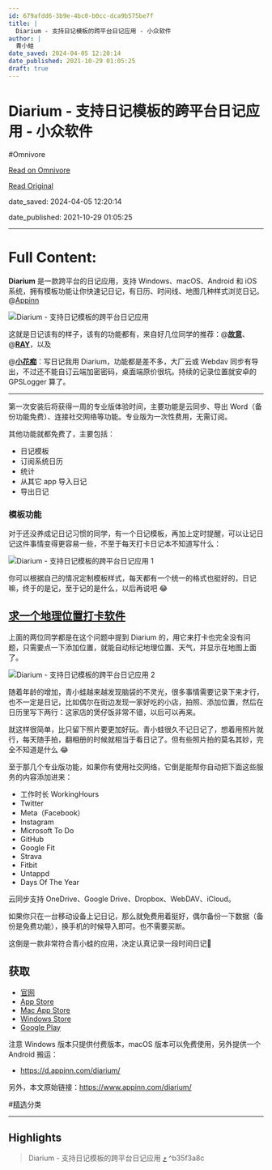 ```yaml
---
id: 679afdd6-3b9e-4bc0-b0cc-dca9b575be7f
title: |
  Diarium - 支持日记模板的跨平台日记应用 - 小众软件
author: |
  青小蛙
date_saved: 2024-04-05 12:20:14
date_published: 2021-10-29 01:05:25
draft: true
---
```


# Diarium - 支持日记模板的跨平台日记应用 - 小众软件
#Omnivore

[Read on Omnivore](https://omnivore.app/me/diarium-18eaf0f891a)

[Read Original](https://www.appinn.com/diarium/)

date_saved: 2024-04-05 12:20:14

date_published: 2021-10-29 01:05:25

--- 

# Full Content: 

**Diarium** 是一款跨平台的日记应用，支持 Windows、macOS、Android 和 iOS 系统，拥有模板功能让你快速记日记，有日历、时间线、地图几种样式浏览日记。@[Appinn](https://www.appinn.com/diarium/)

![Diarium - 支持日记模板的跨平台日记应用](https://proxy-prod.omnivore-image-cache.app/1608x700,sIJ_2jq1Dx7pA-2dk1aK9DQRfq7AK7iE0ptZSwn76wDo/https://static1.appinn.com/images/202110/diarium.jpg!o "Diarium - 支持日记模板的跨平台日记应用 1")

这就是日记该有的样子，该有的功能都有，来自好几位同学的推荐：@**[故意](https://www.appinn.com/one-day-one-sentence/comment-page-1/#comment-470322)**、@**[RAY](https://www.appinn.com/geographic-location-check-in/#comment-480008)**，以及

@**[小花痴](https://www.appinn.com/geographic-location-check-in/#comment-480012)**：写日记我用 Diarium，功能都是差不多，大厂云或 Webdav 同步有导出，不过还不能自订云端加密密码，桌面端原价很坑。持续的记录位置就安卓的 GPSLogger 算了。

---

第一次安装后将获得一周的专业版体验时间，主要功能是云同步、导出 Word（备份功能免费）、连接社交网络等功能。专业版为一次性费用，无需订阅。

其他功能就都免费了，主要包括：

* 日记模板
* 订阅系统日历
* 统计
* 从其它 app 导入日记
* 导出日记

### 模板功能

对于还没养成记日记习惯的同学，有一个日记模板，再加上定时提醒，可以让记日记这件事情变得更容易一些，不至于每天打卡日记本不知道写什么：

![Diarium - 支持日记模板的跨平台日记应用 1](https://proxy-prod.omnivore-image-cache.app/588x626,supR2V78FrVE-0mSK_nnPe_sRiSY1dKfPa1XqNmEWris/https://static1.appinn.com/images/202110/screen-appinn2021-10-29-12-39-27.jpg!o "Diarium - 支持日记模板的跨平台日记应用 2")

你可以根据自己的情况定制模板样式，每天都有一个统一的格式也挺好的，日记嘛，终于的是记，至于记的是什么，以后再说吧 😂

## [求一个地理位置打卡软件](https://www.appinn.com/geographic-location-check-in/)

上面的两位同学都是在这个问题中提到 Diarium 的，用它来打卡也完全没有问题，只需要点一下添加位置，就能自动标记地理位置、天气，并显示在地图上面了。

![Diarium - 支持日记模板的跨平台日记应用 2](https://proxy-prod.omnivore-image-cache.app/375x716,sWkGS0eTLlM9HC5JRGo6NypmYNLB3OSuKi2CgLmdN50E/https://static1.appinn.com/images/202110/600x0w-4.jpg!o "Diarium - 支持日记模板的跨平台日记应用 3")

随着年龄的增加，青小蛙越来越发现脑袋的不灵光，很多事情需要记录下来才行，也不一定是日记，比如偶尔在街边发现一家好吃的小店，拍照、添加位置，然后在日历里写下两行：这家店的煲仔饭非常不错，以后可以再来。

就这样很简单，比只留下照片要更加好玩。青小蛙很久不记日记了，想着用照片就行，每天随手拍，翻相册的时候就相当于看日记了。但有些照片拍的莫名其妙，完全不知道是什么 😂

至于那几个专业版功能，如果你有使用社交网络，它倒是能帮你自动把下面这些服务的内容添加进来：

* 工作时长 WorkingHours
* Twitter
* Meta（Facebook）
* Instagram
* Microsoft To Do
* GitHub
* Google Fit
* Strava
* Fitbit
* Untappd
* Days Of The Year

云同步支持 OneDrive、Google Drive、Dropbox、WebDAV、iCloud。

如果你只在一台移动设备上记日记，那么就免费用着挺好，偶尔备份一下数据（备份是免费功能），换手机的时候导入即可。也不需要买断。

这倒是一款非常符合青小蛙的应用，决定认真记录一段时间日记🐶

## 获取

* [官网](https://timopartl.com/?utm%5Fsource=appinn.com)
* [App Store](https://itunes.apple.com/app/id1436044299)
* [Mac App Store](https://apps.apple.com/cn/app/id1502834782)
* [Windows Store](https://www.microsoft.com/en-us/p/diarium-private-diary-daily-journal/9nblggh4vzz1)
* [Google Play](https://play.google.com/store/apps/details?id=partl.Diarium)

注意 Windows 版本只提供付费版本，macOS 版本可以免费使用，另外提供一个 Android 搬运：

* <https://d.appinn.com/diarium/>

另外，本文原始链接：https://www.appinn.com/diarium/

#[精选](https://www.appinn.com/category/featured/)分类

---

## Highlights

> Diarium - 支持日记模板的跨平台日记应用 [⤴️](https://omnivore.app/me/diarium-18eaf0f891a#b35f3a8c-3e55-4ad9-98f1-48ae6ac2cc2f)  ^b35f3a8c

